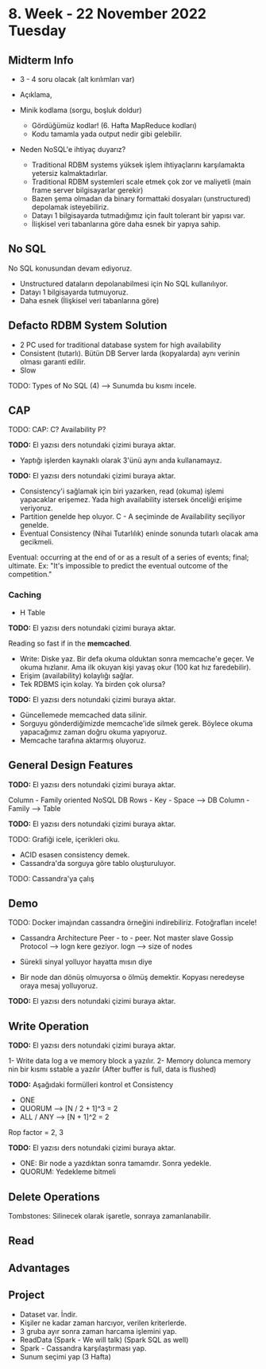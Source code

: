 # 8. Week - 22 November 2022 Tuesday

## Midterm Info
* 3 - 4 soru olacak (alt kırılımları var)
* Açıklama,
* Minik kodlama (sorgu, boşluk doldur)
  * Gördüğümüz kodlar! (6. Hafta MapReduce kodları)
  * Kodu tamamla yada output nedir gibi gelebilir.

* Neden NoSQL'e ihtiyaç duyarız?
  * Traditional RDBM systems yüksek işlem ihtiyaçlarını karşılamakta yetersiz kalmaktadırlar.
  * Traditional RDBM systemleri scale etmek çok zor ve maliyetli (main frame server bilgisayarlar gerekir)
  * Bazen şema olmadan da binary formattaki dosyaları (unstructured) depolamak isteyebiliriz.
  * Datayı 1 bilgisayarda tutmadığımız için fault tolerant bir yapısı var.
  * İlişkisel veri tabanlarına göre daha esnek bir yapıya sahip.

## No SQL
No SQL konusundan devam ediyoruz.
* Unstructured dataların depolanabilmesi için No SQL kullanılıyor.
* Datayı 1 bilgisayarda tutmuyoruz.
* Daha esnek (İlişkisel veri tabanlarına göre)

## Defacto RDBM System Solution
* 2 PC used for traditional database system for high availability
* Consistent (tutarlı). Bütün DB Server larda (kopyalarda) aynı verinin olması garanti edilir.
* Slow

TODO: Types of No SQL (4) --> Sunumda bu kısmı incele.

## CAP

TODO: CAP: C? Availability P?

**TODO:** El yazısı ders notundaki çizimi buraya aktar.

* Yaptığı işlerden kaynaklı olarak 3'ünü aynı anda kullanamayız.
  
**TODO:** El yazısı ders notundaki çizimi buraya aktar.

* Consistency'i sağlamak için biri yazarken, read (okuma) işlemi yapacaklar erişemez. Yada high availability istersek önceliği erişime veriyoruz.
* Partition genelde hep oluyor. C - A seçiminde de Availability seçiliyor genelde.
* Eventual Consistency (Nihai Tutarlılık) eninde sonunda tutarlı olacak ama gecikmeli.

Eventual: occurring at the end of or as a result of a series of events; final; ultimate.
Ex: "It's impossible to predict the eventual outcome of the competition."

### Caching
* H Table

**TODO:** El yazısı ders notundaki çizimi buraya aktar.

Reading so fast if in the **memcached**.

* Write: Diske yaz. Bir defa okuma olduktan sonra memcache'e geçer. Ve okuma hızlanır. Ama ilk okuyan kişi yavaş okur (100 kat hız faredebilir).
* Erişim (availability) kolaylığı sağlar.
* Tek RDBMS için kolay. Ya birden çok olursa?

**TODO:** El yazısı ders notundaki çizimi buraya aktar.

* Güncellemede memcached data silinir.
* Sorguyu gönderdiğimizde memcache'ide silmek gerek. Böylece okuma yapacağımız zaman doğru okuma yapıyoruz.
* Memcache tarafına aktarmış oluyoruz.

## General Design Features

**TODO:** El yazısı ders notundaki çizimi buraya aktar.

Column - Family oriented NoSQL DB
Rows - 
Key - Space --> DB
Column - Family --> Table

**TODO:** El yazısı ders notundaki çizimi buraya aktar.

TODO: Grafiği icele, içerikleri oku.

* ACID esasen consistency demek.
* Cassandra'da sorguya göre tablo oluşturuluyor.

TODO: Cassandra'ya çalış

## Demo
TODO: Docker imajından cassandra örneğini indirebiliriz. Fotoğrafları incele!

* Cassandra Architecture
Peer - to - peer. Not master slave
Gossip Protocol --> logn kere geziyor. logn --> size of nodes

* Sürekli sinyal yolluyor hayatta mısın diye
* Bir node dan dönüş olmuyorsa o ölmüş demektir. Kopyası neredeyse oraya mesaj yolluyoruz.

**TODO:** El yazısı ders notundaki çizimi buraya aktar.

## Write Operation

**TODO:** El yazısı ders notundaki çizimi buraya aktar.

1- Write data log a ve memory block a yazılır.
2- Memory dolunca memory nin bir kısmı sstable a yazılır (After buffer is full, data is flushed)

**TODO:** Aşağıdaki formülleri kontrol et
Consistency
* ONE
* QUORUM --> [N / 2 + 1]^3 = 2
* ALL / ANY --> [N + 1]^2 = 2

Rop factor = 2, 3

**TODO:** El yazısı ders notundaki çizimi buraya aktar.
* ONE: Bir node a yazdıktan sonra tamamdır. Sonra yedekle.
* QUORUM: Yedekleme bitmeli

## Delete Operations
Tombstones: Silinecek olarak işaretle, sonraya zamanlanabilir.

## Read

## Advantages

## Project
* Dataset var. İndir.
* Kişiler ne kadar zaman harcıyor, verilen kriterlerde.
* 3 gruba ayır sonra zaman harcama işlemini yap.
* ReadData (Spark - We will talk) (Spark SQL as well)
* Spark - Cassandra karşılaştırması yap.
* Sunum seçimi yap (3 Hafta)
